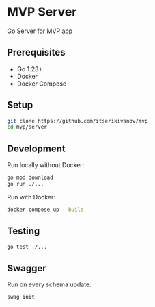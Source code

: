 # MVP Server

Go Server for MVP app

## Prerequisites

- Go 1.23+
- Docker
- Docker Compose

## Setup

```bash
git clone https://github.com/itserikivanov/mvp
cd mvp/server
```

## Development

Run locally without Docker:

```bash
go mod download
go run ./...
```

Run with Docker:

```bash
docker compose up --build
```

## Testing

```bash
go test ./...
```

## Swagger

Run on every schema update:

```
swag init
```
